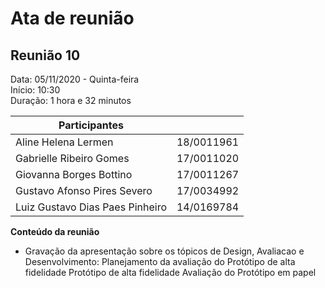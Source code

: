 # Ata de reunião
## Reunião 10

Data: 05/11/2020 - Quinta-feira  
Início: 10:30   
Duração: 1 hora e 32 minutos   


| Participantes           |            |
|-------------------------|------------|
| Aline Helena Lermen             | 18/0011961 |
| Gabrielle Ribeiro Gomes         | 17/0011020 |
| Giovanna Borges Bottino         | 17/0011267 |
| Gustavo Afonso Pires Severo     | 17/0034992 |
| Luiz Gustavo Dias Paes Pinheiro | 14/0169784 |

**Conteúdo da reunião**

* Gravação da apresentação sobre os tópicos de Design, Avaliacao e Desenvolvimento:
Planejamento da avaliação do Protótipo de alta fidelidade
Protótipo de alta fidelidade
Avaliação do Protótipo em papel

